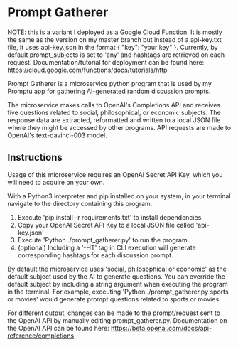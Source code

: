 # Prompt Gatherer

NOTE: this is a variant I deployed as a Google Cloud Function. It is mostly the same as the version on my master branch but instead of a api-key.txt file, it uses api-key.json in the format { "key": "your key" }. Currently, by default prompt_subjects is set to 'any' and hashtags are retrieved on each request.
Documentation/tutorial for deployment can be found here: https://cloud.google.com/functions/docs/tutorials/http 


Prompt Gatherer is a microservice python program that is used by my Promptu app for gathering AI-generated random discussion prompts. 

The microservice makes calls to OpenAI's Completions API and receives five questions related to social, philosophical, or economic subjects. The response 
data are extracted, reformatted and written to a local JSON file where they might be accessed by other programs. API requests are made to OpenAI's text-davinci-003 model. 


## Instructions

Usage of this microservice requires an OpenAI Secret API Key, which you will need to acquire on your own.

With a Python3 interpreter and pip installed on your system, in your terminal navigate to the directory containing this program. 
1. Execute 'pip install -r requirements.txt' to install dependencies.
2. Copy your OpenAI Secret API Key to a local JSON file called 'api-key.json'
3. Execute 'Python ./prompt_gatherer.py' to run the program.
4. (optional) Including a '-HT' tag in CLI execution will generate corresponding hashtags for each discussion prompt.

By default the microservice uses 'social, philosophical or economic' as the default subject used by the AI to generate questions.
You can override the default subject by including a string argument when executing the program in the terminal.
For example, executing 'Python ./prompt_gatherer.py sports or movies' would generate prompt questions related to sports or movies.

For different output, changes can be made to the prompt/request sent to the OpenAI API by manually editing prompt_gatherer.py.
Documentation on the OpenAI API can be found here: https://beta.openai.com/docs/api-reference/completions

